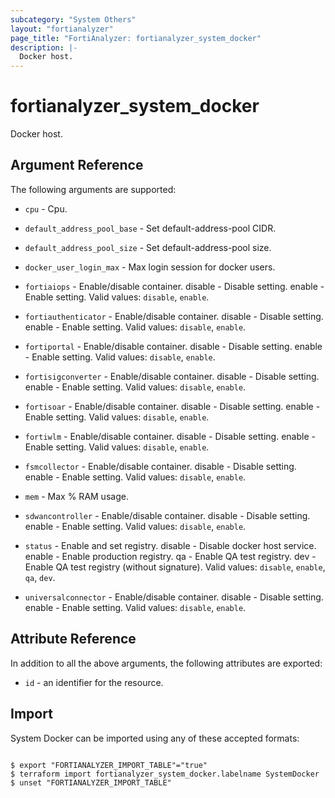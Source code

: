 ```yaml
---
subcategory: "System Others"
layout: "fortianalyzer"
page_title: "FortiAnalyzer: fortianalyzer_system_docker"
description: |-
  Docker host.
---
```


# fortianalyzer_system_docker
Docker host.

## Argument Reference


The following arguments are supported:


* `cpu` - Cpu.
* `default_address_pool_base` - Set default-address-pool CIDR.
* `default_address_pool_size` - Set default-address-pool size.
* `docker_user_login_max` - Max login session for docker users.
* `fortiaiops` - Enable/disable container. disable - Disable setting. enable - Enable setting. Valid values: `disable`, `enable`.

* `fortiauthenticator` - Enable/disable container. disable - Disable setting. enable - Enable setting. Valid values: `disable`, `enable`.

* `fortiportal` - Enable/disable container. disable - Disable setting. enable - Enable setting. Valid values: `disable`, `enable`.

* `fortisigconverter` - Enable/disable container. disable - Disable setting. enable - Enable setting. Valid values: `disable`, `enable`.

* `fortisoar` - Enable/disable container. disable - Disable setting. enable - Enable setting. Valid values: `disable`, `enable`.

* `fortiwlm` - Enable/disable container. disable - Disable setting. enable - Enable setting. Valid values: `disable`, `enable`.

* `fsmcollector` - Enable/disable container. disable - Disable setting. enable - Enable setting. Valid values: `disable`, `enable`.

* `mem` - Max % RAM usage.
* `sdwancontroller` - Enable/disable container. disable - Disable setting. enable - Enable setting. Valid values: `disable`, `enable`.

* `status` - Enable and set registry. disable - Disable docker host service. enable - Enable production registry. qa - Enable QA test registry. dev - Enable QA test registry (without signature). Valid values: `disable`, `enable`, `qa`, `dev`.

* `universalconnector` - Enable/disable container. disable - Disable setting. enable - Enable setting. Valid values: `disable`, `enable`.



## Attribute Reference

In addition to all the above arguments, the following attributes are exported:
* `id` - an identifier for the resource.

## Import

System Docker can be imported using any of these accepted formats:
```

$ export "FORTIANALYZER_IMPORT_TABLE"="true"
$ terraform import fortianalyzer_system_docker.labelname SystemDocker
$ unset "FORTIANALYZER_IMPORT_TABLE"
```

